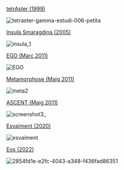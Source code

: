 
[tetrAster (1999)]()

![tetraster-gamma-estudi-006-petita](https://user-images.githubusercontent.com/1679820/217869182-e4902225-5ae4-4221-86b3-0e7885008ccd.png)

[Insula Smaragdina (2005)](https://rolivella.github.io/insula/)

![insula_1](https://user-images.githubusercontent.com/1679820/217868402-c7fb0024-fa5a-453a-98a4-3cb8e722810c.png)

[EGO (Març 2011)]()

![EGO](https://user-images.githubusercontent.com/1679820/217874157-fb7082a4-02a6-4354-af77-9398e5cf7e50.jpg)

[Metamorphose (Maig 2011)]()

![meta2](https://user-images.githubusercontent.com/1679820/217877294-4bf42615-d00e-4044-aa8a-58e724701f97.jpg)


[ASCENT (Maig 2011)]()

![screenshot3_](https://user-images.githubusercontent.com/1679820/217876054-9569ea41-a625-4904-aa1f-3e52adb55cf4.jpg)

[Esvaïment (2020)](https://rolivella.github.io/esvaiment/)

![esvaiment](https://user-images.githubusercontent.com/1679820/217877333-c25a15fe-76ec-4c79-bb13-47d4b381a780.png)

[Eos (2022)](https://rolivella.github.io/esvaiment/)

![2854fd1e-e2fc-4043-a348-f436fad86351](https://user-images.githubusercontent.com/1679820/217876103-1a058b03-65fc-40fa-9c3c-7ed4db361730.jpg)
